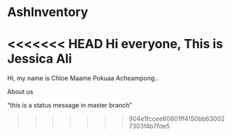 # AshInventory

<<<<<<< HEAD
Hi everyone, This is Jessica Ali
=======
Hi, my name is Chloe Maame Pokuaa Acheampong..

About us

“this is a status message in master branch”
>>>>>>> 904e1fccee60601ff4150bb630027303f4b7fde5
